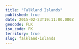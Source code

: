 ```yaml
---
title: "Falkland Islands"
published: true
date: 2015-02-23T19:11:00.000Z
geocode: FLK
iso_code: FK
territory: true
slug: falkland-islands
---
```

